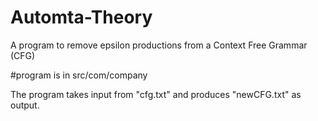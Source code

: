 # Automta-Theory
A program to remove epsilon productions from a Context Free Grammar (CFG)


#program is in src/com/company

The program takes input from "cfg.txt" and produces "newCFG.txt" as output.

